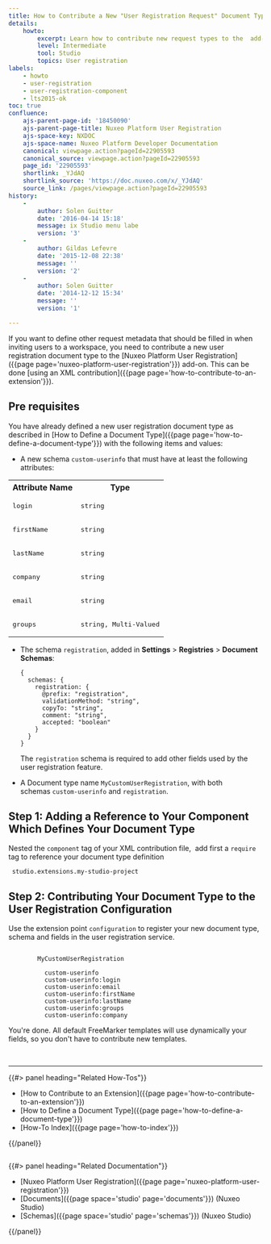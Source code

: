 ```yaml
---
title: How to Contribute a New "User Registration Request" Document Type
details:
    howto:
        excerpt: Learn how to contribute new request types to the  add-on.
        level: Intermediate
        tool: Studio
        topics: User registration
labels:
    - howto
    - user-registration
    - user-registration-component
    - lts2015-ok
toc: true
confluence:
    ajs-parent-page-id: '18450090'
    ajs-parent-page-title: Nuxeo Platform User Registration
    ajs-space-key: NXDOC
    ajs-space-name: Nuxeo Platform Developer Documentation
    canonical: viewpage.action?pageId=22905593
    canonical_source: viewpage.action?pageId=22905593
    page_id: '22905593'
    shortlink: _YJdAQ
    shortlink_source: 'https://doc.nuxeo.com/x/_YJdAQ'
    source_link: /pages/viewpage.action?pageId=22905593
history:
    - 
        author: Solen Guitter
        date: '2016-04-14 15:18'
        message: ix Studio menu labe
        version: '3'
    - 
        author: Gildas Lefevre
        date: '2015-12-08 22:38'
        message: ''
        version: '2'
    - 
        author: Solen Guitter
        date: '2014-12-12 15:34'
        message: ''
        version: '1'

---
```

If you want to define other request metadata that should be filled in when inviting users to a workspace, you need to contribute a new user registration document type to the [Nuxeo Platform User Registration]({{page page='nuxeo-platform-user-registration'}}) add-on. This can be done [using an XML contribution]({{page page='how-to-contribute-to-an-extension'}}).

## Pre requisites

You have already defined a new user registration document type as described in&nbsp;[How to Define a Document Type]({{page page='how-to-define-a-document-type'}})&nbsp;with the following items and values:

*   A new schema <span>`custom-userinfo` that must have&nbsp;</span>at least the following attributes:

<table><tbody><tr><th colspan="1">Attribute Name</th><th colspan="1">Type</th></tr><tr><td colspan="1">

<pre>login</pre>

</td><td colspan="1">

<pre>string</pre>

</td></tr><tr><td colspan="1">

<pre>firstName</pre>

</td><td colspan="1">

<pre>string</pre>

</td></tr><tr><td colspan="1">

<pre>lastName</pre>

</td><td colspan="1">

<pre>string</pre>

</td></tr><tr><td colspan="1">

<pre>company</pre>

</td><td colspan="1">

<pre>string</pre>

</td></tr><tr><td colspan="1">

<pre>email</pre>

</td><td colspan="1">

<pre>string</pre>

</td></tr><tr><td colspan="1">

<pre>groups</pre>

</td><td colspan="1">

<pre>string, Multi-Valued</pre>

</td></tr></tbody></table>

*   The schema `registration`, added in **Settings** > **Registries** > **Document Schemas**:

    ```
    {
      schemas: {
        registration: {
          @prefix: "registration",
          validationMethod: "string",
          copyTo: "string",
          comment: "string",
          accepted: "boolean"
        }
      }
    }
    ```

    <span>The&nbsp;`registration` schema is required to add other fields used by the user registration feature.</span>

*   A Document type name&nbsp;`MyCustomUserRegistration`, with both schemas&nbsp;`custom-userinfo` and&nbsp;`registration`.

## Step 1: Adding a Reference to Your Component Which Defines Your Document Type

Nested the `component`&nbsp;tag of your XML contribution file, &nbsp;add first a&nbsp;`require` tag to reference your document type definition

```
 studio.extensions.my-studio-project
```

## Step 2: Contributing Your Document Type to the User Registration Configuration

Use the extension point&nbsp;`configuration` to register your new document type, schema and fields in the user registration service.

```

		MyCustomUserRegistration

          custom-userinfo
          custom-userinfo:login
          custom-userinfo:email
          custom-userinfo:firstName
          custom-userinfo:lastName
          custom-userinfo:groups
          custom-userinfo:company

```

You're done. All default FreeMarker templates will use dynamically your fields, so you don't have to contribute new templates.

&nbsp;

* * *

<div class="row" data-equalizer="" data-equalize-on="medium">

<div class="column medium-6">{{#> panel heading="Related How-Tos"}}

*   [How to Contribute to an Extension]({{page page='how-to-contribute-to-an-extension'}})
*   [How to Define a Document Type]({{page page='how-to-define-a-document-type'}})
*   [How-To Index]({{page page='how-to-index'}})

{{/panel}}</div>

<div class="column medium-6">{{#> panel heading="Related Documentation"}}

*   [Nuxeo Platform User Registration]({{page page='nuxeo-platform-user-registration'}})
*   [Documents]({{page space='studio' page='documents'}}) (Nuxeo Studio)
*   [Schemas]({{page space='studio' page='schemas'}}) (Nuxeo Studio)

{{/panel}}</div>

</div>